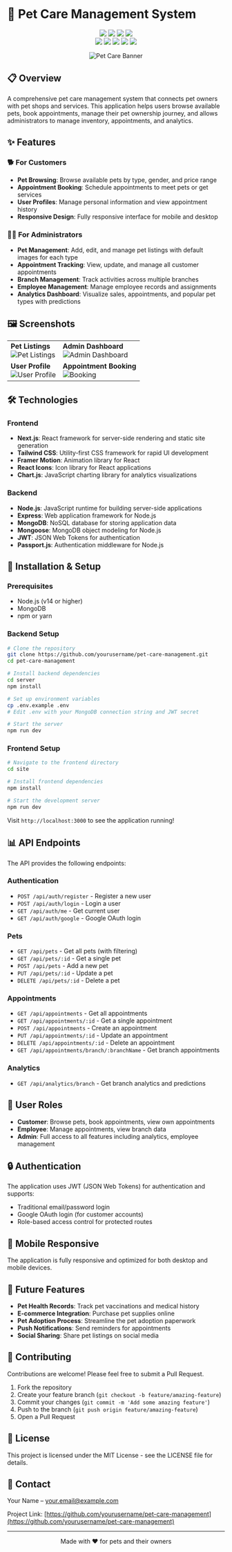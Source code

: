 # 🐾 Pet Care Management System

<div align="center">
  <img src="https://img.shields.io/badge/version-1.0.0-blue.svg?cacheSeconds=2592000" />
  <img src="https://img.shields.io/badge/license-MIT-yellow.svg" />
  <img src="https://img.shields.io/badge/node-%3E%3D%2014.0.0-green.svg" />
  <img src="https://img.shields.io/badge/made%20with-love-red.svg" />
  <br />
  <img src="https://img.shields.io/badge/react-%2320232a.svg?style=for-the-badge&logo=react&logoColor=%2361DAFB" />
  <img src="https://img.shields.io/badge/next.js-%23000000.svg?style=for-the-badge&logo=next.js&logoColor=white" />
  <img src="https://img.shields.io/badge/tailwindcss-%2338B2AC.svg?style=for-the-badge&logo=tailwind-css&logoColor=white" />
  <img src="https://img.shields.io/badge/mongodb-%234ea94b.svg?style=for-the-badge&logo=mongodb&logoColor=white" />
  <img src="https://img.shields.io/badge/express.js-%23404d59.svg?style=for-the-badge&logo=express&logoColor=%2361DAFB" />
</div>

<p align="center">
  <img src="https://images.unsplash.com/photo-1444212477490-ca407925329e?ixlib=rb-4.0.3&auto=format&fit=crop&w=1200&h=400&q=80" alt="Pet Care Banner" />
</p>

## 📋 Overview

A comprehensive pet care management system that connects pet owners with pet shops and services. This application helps users browse available pets, book appointments, manage their pet ownership journey, and allows administrators to manage inventory, appointments, and analytics.

## ✨ Features

### 🐕 For Customers
- **Pet Browsing**: Browse available pets by type, gender, and price range
- **Appointment Booking**: Schedule appointments to meet pets or get services
- **User Profiles**: Manage personal information and view appointment history
- **Responsive Design**: Fully responsive interface for mobile and desktop

### 👨‍💼 For Administrators
- **Pet Management**: Add, edit, and manage pet listings with default images for each type
- **Appointment Tracking**: View, update, and manage all customer appointments
- **Branch Management**: Track activities across multiple branches
- **Employee Management**: Manage employee records and assignments
- **Analytics Dashboard**: Visualize sales, appointments, and popular pet types with predictions

## 🖼️ Screenshots

<table>
  <tr>
    <td>
      <strong>Pet Listings</strong><br>
      <img src="https://images.unsplash.com/photo-1526336024174-e58f5cdd8e13?ixlib=rb-4.0.3&auto=format&fit=crop&w=500&h=300&q=80" alt="Pet Listings" />
    </td>
    <td>
      <strong>Admin Dashboard</strong><br>
      <img src="https://images.unsplash.com/photo-1551288049-bebda4e38f71?ixlib=rb-4.0.3&auto=format&fit=crop&w=500&h=300&q=80" alt="Admin Dashboard" />
    </td>
  </tr>
  <tr>
    <td>
      <strong>User Profile</strong><br>
      <img src="https://images.unsplash.com/photo-1537151625747-768eb6cf92b2?ixlib=rb-4.0.3&auto=format&fit=crop&w=500&h=300&q=80" alt="User Profile" />
    </td>
    <td>
      <strong>Appointment Booking</strong><br>
      <img src="https://images.unsplash.com/photo-1516371535707-512a1e83bb9a?ixlib=rb-4.0.3&auto=format&fit=crop&w=500&h=300&q=80" alt="Booking" />
    </td>
  </tr>
</table>

## 🛠️ Technologies

### Frontend
- **Next.js**: React framework for server-side rendering and static site generation
- **Tailwind CSS**: Utility-first CSS framework for rapid UI development
- **Framer Motion**: Animation library for React
- **React Icons**: Icon library for React applications
- **Chart.js**: JavaScript charting library for analytics visualizations

### Backend
- **Node.js**: JavaScript runtime for building server-side applications
- **Express**: Web application framework for Node.js
- **MongoDB**: NoSQL database for storing application data
- **Mongoose**: MongoDB object modeling for Node.js
- **JWT**: JSON Web Tokens for authentication
- **Passport.js**: Authentication middleware for Node.js

## 🚀 Installation & Setup

### Prerequisites
- Node.js (v14 or higher)
- MongoDB
- npm or yarn

### Backend Setup
```bash
# Clone the repository
git clone https://github.com/yourusername/pet-care-management.git
cd pet-care-management

# Install backend dependencies
cd server
npm install

# Set up environment variables
cp .env.example .env
# Edit .env with your MongoDB connection string and JWT secret

# Start the server
npm run dev
```

### Frontend Setup
```bash
# Navigate to the frontend directory
cd site

# Install frontend dependencies
npm install

# Start the development server
npm run dev
```

Visit `http://localhost:3000` to see the application running!

## 📊 API Endpoints

The API provides the following endpoints:

### Authentication
- `POST /api/auth/register` - Register a new user
- `POST /api/auth/login` - Login a user
- `GET /api/auth/me` - Get current user
- `GET /api/auth/google` - Google OAuth login

### Pets
- `GET /api/pets` - Get all pets (with filtering)
- `GET /api/pets/:id` - Get a single pet
- `POST /api/pets` - Add a new pet
- `PUT /api/pets/:id` - Update a pet
- `DELETE /api/pets/:id` - Delete a pet

### Appointments
- `GET /api/appointments` - Get all appointments
- `GET /api/appointments/:id` - Get a single appointment
- `POST /api/appointments` - Create an appointment
- `PUT /api/appointments/:id` - Update an appointment
- `DELETE /api/appointments/:id` - Delete an appointment
- `GET /api/appointments/branch/:branchName` - Get branch appointments

### Analytics
- `GET /api/analytics/branch` - Get branch analytics and predictions

## 👥 User Roles

- **Customer**: Browse pets, book appointments, view own appointments
- **Employee**: Manage appointments, view branch data
- **Admin**: Full access to all features including analytics, employee management

## 🔒 Authentication

The application uses JWT (JSON Web Tokens) for authentication and supports:
- Traditional email/password login
- Google OAuth login (for customer accounts)
- Role-based access control for protected routes

## 📱 Mobile Responsive

The application is fully responsive and optimized for both desktop and mobile devices.

## 🔮 Future Features

- **Pet Health Records**: Track pet vaccinations and medical history
- **E-commerce Integration**: Purchase pet supplies online
- **Pet Adoption Process**: Streamline the pet adoption paperwork
- **Push Notifications**: Send reminders for appointments
- **Social Sharing**: Share pet listings on social media

## 🤝 Contributing

Contributions are welcome! Please feel free to submit a Pull Request.

1. Fork the repository
2. Create your feature branch (`git checkout -b feature/amazing-feature`)
3. Commit your changes (`git commit -m 'Add some amazing feature'`)
4. Push to the branch (`git push origin feature/amazing-feature`)
5. Open a Pull Request

## 📄 License

This project is licensed under the MIT License - see the LICENSE file for details.

## 📧 Contact

Your Name – your.email@example.com

Project Link: [https://github.com/yourusername/pet-care-management](https://github.com/yourusername/pet-care-management)

---

<p align="center">Made with ❤️ for pets and their owners</p> 
